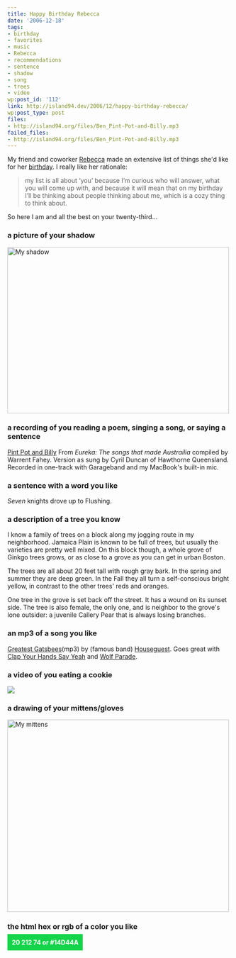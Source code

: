 ```yaml
---
title: Happy Birthday Rebecca
date: '2006-12-18'
tags:
- birthday
- favorites
- music
- Rebecca
- recommendations
- sentence
- shadow
- song
- trees
- video
wp:post_id: '112'
link: http://island94.dev/2006/12/happy-birthday-rebecca/
wp:post_type: post
files:
- http://island94.org/files/Ben_Pint-Pot-and-Billy.mp3
failed_files:
- http://island94.org/files/Ben_Pint-Pot-and-Billy.mp3
---
```


My friend and coworker <a href="http://circuitous.org/rebecca/">Rebecca</a> made an extensive list of things she'd like for her <a href="http://circuitous.org/rebecca/2006/12/12/birthday-list/">birthday</a>.  I really like her rationale:

<blockquote>my list is all about &lsquo;you&rsquo; because I&rsquo;m curious who will answer, what you will come up with, and because it will mean that on my birthday I&rsquo;ll be thinking about people thinking about me, which is a cozy thing to think about.</blockquote>

So here I am and all the best on your twenty-third...

<h3>a picture of your shadow</h3>

<a href="http://www.flickr.com/photos/bensheldon/325591780/" title="Photo Sharing"><img src="http://static.flickr.com/140/325591780_9e96c6274f.jpg" width="500" height="375" alt="My shadow" /></a>

<!--break-->

<h3>a recording of you reading a poem, singing a song, or saying a sentence</h3>

<a href="http://island94.org/files/Ben_Pint-Pot-and-Billy.mp3">Pint Pot and Billy</a> From <em>Eureka: The songs that made Austrailia</em> compiled by Warrent Fahey.  Version as sung by Cyril Duncan of Hawthorne Queensland.  Recorded in one-track with Garageband and my MacBook's built-in mic.

<h3>a sentence with a word you like</h3>

<em>Seven</em> knights drove up to Flushing.

<h3>a description of a tree you know</h3>

I know a family of trees on a block along my jogging route in my neighborhood.  Jamaica Plain is known to be full of trees, but usually the varieties are pretty well mixed.  On this block though, a whole grove of Ginkgo trees grows, or as close to a grove as you can get in urban Boston.

The trees are all about 20 feet tall with rough gray bark.  In the spring and summer they are deep green.  In the Fall they all turn a self-conscious bright yellow, in contrast to the other trees' reds and oranges.

One tree in the grove is set back off the street.  It has a wound on its sunset side.  The tree is also female, the only one, and is neighbor to the grove's lone outsider: a juvenile Callery Pear that is always losing branches.

<h3>an mp3 of a song you like</h3>

<a href="http://houseguest.org/MP3/electricpoliteness/GreatestGatsbees.mp3">Greatest Gatsbees</a>(mp3) by (famous band) <a href="http://houseguest.org">Houseguest</a>.  Goes great with <a href="http://clapyourhandssayyeah.com/">Clap Your Hands Say Yeah</a> and <a href="http://www.myspace.com/wolfparade">Wolf Parade</a>.

<h3>a video of you eating a cookie</h3>

<a href="http://blip.tv/file/get/Bensheldon-EatingACookie489.mp4"><img src="http://blip.tv/uploadedFiles/Bensheldon-EatingACookie489-452.jpg" />
</a>

<h3>a drawing of your mittens/gloves</h3>

<a href="http://www.flickr.com/photos/bensheldon/325664414/" title="Photo Sharing"><img src="http://static.flickr.com/140/325664414_d912306407.jpg" width="500" height="434" alt="My mittens" /></a>

<h3>the html hex or rgb of a color you like</h3>

<span style="padding: 10px; background: #14D44A; color: #fff; font-weight: bold">20 212 74 or #14D44A</div>


